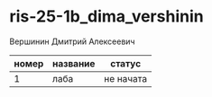 # ris-25-1b_dima_vershinin
Вершинин Дмитрий Алексеевич

|номер|название|статус|
|-----|--------|------|
|1|лаба|не начата|
